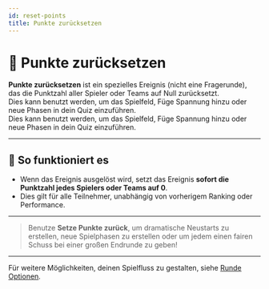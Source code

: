 ```yaml
---
id: reset-points
title: Punkte zurücksetzen
---
```


# 🔄 Punkte zurücksetzen

**Punkte zurücksetzen** ist ein spezielles Ereignis (nicht eine Fragerunde), das die Punktzahl aller Spieler oder Teams auf Null zurücksetzt.\
Dies kann benutzt werden, um das Spielfeld, Füge Spannung hinzu oder neue Phasen in dein Quiz einzuführen.\
Dies kann benutzt werden, um das Spielfeld, Füge Spannung hinzu oder neue Phasen in dein Quiz einzuführen.

---

## 📝 So funktioniert es

- Wenn das Ereignis ausgelöst wird, setzt das Ereignis **sofort die Punktzahl jedes Spielers oder Teams auf 0**.
- Dies gilt für alle Teilnehmer, unabhängig von vorherigem Ranking oder Performance.

---

> Benutze **Setze Punkte zurück**, um dramatische Neustarts zu erstellen, neue Spielphasen zu erstellen oder um jedem einen fairen Schuss bei einer großen Endrunde zu geben!

---

Für weitere Möglichkeiten, deinen Spielfluss zu gestalten, siehe [Runde Optionen](../editor/008-round-options.md).
